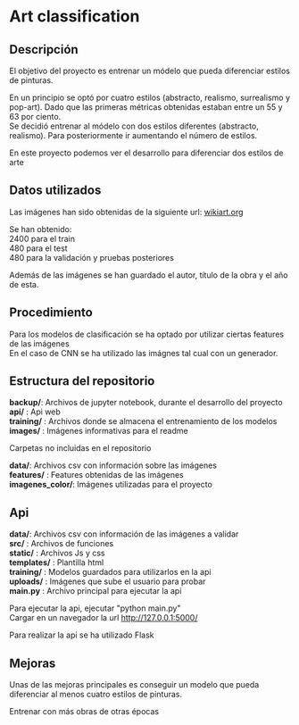 # Art classification

## Descripción

El objetivo del proyecto es entrenar un módelo que pueda diferenciar estilos 
de pinturas.  

En un principio se optó por cuatro estilos (abstracto, realismo, surrealismo y pop-art). Dado que las primeras métricas obtenidas estaban entre un 55 y 63 por ciento.  
Se decidió entrenar al módelo con dos estilos diferentes (abstracto, realismo).
Para posteriormente ir aumentando el número de estilos.  

En este proyecto podemos ver el desarrollo para diferenciar dos estilos de arte  

## Datos utilizados

Las imágenes han sido obtenidas de la siguiente url:
[wikiart.org](https://www.wikiart.org)  

Se han obtenido:  
 2400 para el train  
 480 para el test  
 480 para la validación y pruebas posteriores  

Además de las imágenes se han guardado el autor, título de la obra y el año de esta.  

## Procedimiento

Para los modelos de clasificación se ha optado por utilizar ciertas features de las imágenes  
En el caso de CNN se ha utilizado las imágnes tal cual con un generador.  


## Estructura del repositorio

**backup/**: Archivos de jupyter notebook, durante el desarrollo del proyecto  
**api/** : Api web  
**training/** : Archivos donde se almacena el entrenamiento de los modelos  
**images/** : Imágenes informativas para el readme  

Carpetas no incluidas en el repositorio  

**data/**: Archivos csv con información sobre las imágenes  
**features/** : Features obtenidas de las imágenes  
**imagenes_color/**: Imágenes utilizadas para el proyecto

## Api

**data/**: Archivos csv con información de las imágenes a validar  
**src/** : Archivos de funciones  
**static/** : Archivos Js y css  
**templates/** : Plantilla html  
**training/** : Modelos guardados para utilizarlos en la api  
**uploads/** : Imágenes que sube el usuario para probar  
**main.py** : Archivo principal para ejecutar la api  

Para ejecutar la api, ejecutar "python main.py"  
Cargar en un navegador la url http://127.0.0.1:5000/  

Para realizar la api se ha utilizado Flask  

## Mejoras

Unas de las mejoras principales es conseguir un modelo que pueda diferenciar 
al menos cuatro estilos de pinturas.  

Entrenar con más obras de otras épocas

